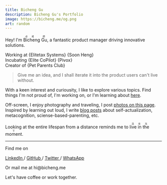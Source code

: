 ```yaml
---
title: Bicheng Gu
description: Bicheng Gu's Portfolio
image: https://bicheng.me/og.png
art: random
---
```


<script setup>
import { defineAsyncComponent } from 'vue'

// Lazy load the LifeInWeeks component since it's at the bottom and not critical
const LifeInWeeksLazy = defineAsyncComponent(() => import('../src/components/LifeInWeeks.vue'))
</script>

Hey! I'm <span class="text-[var(--fg-deeper)]"><ruby lang="ja">Bicheng Gu<rp>(</rp><rt>必成 顾</rt><rp>)</rp></ruby></span>, a fantastic product manager driving innovative solutions.

Working at {Elitetax Systems} {Soon Heng}<br>
Incubating {Elite CoPilot} {Pivox}<br>
Creator of {Pet Parents Club}<br>

> Give me an idea, and I shall iterate it into the product users can't live without.

With a keen interest and curiousity, I like to explore various topics. Find things I'm not proud of, I'm working on, or I'm learning about [here](/projects).

<div slide-enter slide-enter-2 my-6>
  <PhotoGalleryHighlights />
</div>

Off-screen, I enjoy photography and traveling, I post [photos on this page](/photos). Inspired by learning out loud, I write [blog posts](/posts) about self-actualization, metacognition, sciense-based-parenting, etc.

Looking at the entire lifespan from a distance reminds me to <span class="text-[var(--fg-deeper)]"><ruby lang="ja">live in the moment<rp>(</rp><rt>活在当下</rt><rp>)</rp></ruby></span>.

<div  slide-enter slide-enter-4 my-8 />
<ClientOnly>
  <LifeInWeeksLazy />
  <template #fallback>
    <div class="h-64 flex items-center justify-center text-gray-400 dark:text-gray-600">
      <div class="animate-pulse">Loading life visualization...</div>
    </div>
  </template>
</ClientOnly>
<div my-8 />

<div flex-auto />

---

Find me on

<p flex="~ gap-2 wrap" class="mt--2!">
  <a href="https://www.linkedin.com/in/bicheng-gu" target="_blank"><span op75 i-simple-icons-linkedin /> LinkedIn </a>
  <span op25> / </span>
  <a href="https://github.com/Bicheng-G" target="_blank"><span op75 i-simple-icons-github /> GitHub </a>
  <span op25> / </span>
  <a href="https://x.com/0xAilurus" target="_blank"><span op75 i-ri-twitter-x-fill /> Twitter </a>
  <span op25> / </span>
  <a href="https://wa.me/6585882413?text=Hi%20Bicheng%2C%20I%20saw%20your%20blog%20and%20.." target="_blank"><span op75 i-simple-icons-whatsapp /> WhatsApp </a>
</p>

Or mail me at <TextCopy inline-block relative><span font-mono>hi<span i-carbon-at/><span absolute left=1 class="opacity-0">@</span>bicheng.me</span></TextCopy>

<LastCheckin /> Let's have coffee or work together.
